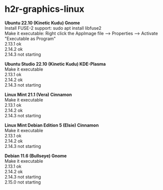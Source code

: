 # h2r-graphics-linux

<p><b>Ubuntu 22.10 (Kinetic Kudu) Gnome</b><br>
Install FUSE-2 support: sudo apt install libfuse2<br>
Make it executable: Right click the AppImage file --> Properties --> Activate "Executable as Program"<br>
2.13.1 ok<br>
2.14.2 ok<br>
2.14.3 not starting</p>

<p><b>Ubuntu Studio 22.10 (Kinetic Kudu) KDE-Plasma</b><br>
Make it executable<br>
2.13.1 ok<br>
2.14.2 ok<br>
2.14.3 not starting</p>

<p><b>Linux Mint 21.1 (Vera) Cinnamon</b><br>
Make it executable<br>
2.13.1 ok<br>
2.14.2 ok<br>
2.14.3 not starting</p>

<p><b>Linux Mint Debian Edition 5 (Elsie) Cinnamon</b><br>
Make it executable<br>
2.13.1 ok<br>
2.14.2 ok<br>
2.14.3 not starting</p>

<p><b>Debian 11.6 (Bullseye) Gnome</b><br>
Make it executable<br>
2.13.1 ok<br>
2.14.2 ok<br>
2.14.3 not starting<br>
2.15.0 not starting</p>
